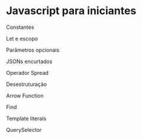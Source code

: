# Javascript para iniciantes



Constantes

Let e escopo

Parâmetros opcionais

JSONs encurtados

Operador Spread

Desestruturação

Arrow Function

Find

Template literals

QuerySelector
